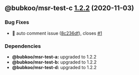 ## @bubkoo/msr-test-c [1.2.2](https://github.com/bubkoo/monorepo-semantic-release/compare/monorepo-semantic-release-test-c@v1.2.1...monorepo-semantic-release-test-c@v1.2.2) (2020-11-03)


### Bug Fixes

* 🐛 auto comment issue ([8c236df](https://github.com/bubkoo/monorepo-semantic-release/commit/8c236dfd7ccd7d97129e0af86a2e664bfa5ca0d1)), closes [#1](https://github.com/bubkoo/monorepo-semantic-release/issues/1)





### Dependencies

* **@bubkoo/msr-test-a:** upgraded to 1.2.2
* **@bubkoo/msr-test-b:** upgraded to 1.2.2
* **@bubkoo/msr-test-d:** upgraded to 1.2.2
